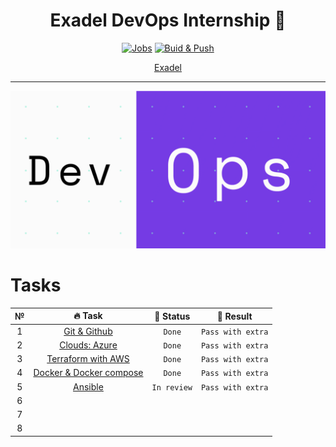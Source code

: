 <div align="center">

# Exadel DevOps Internship 🤘

[![Jobs](https://github.com/kh-elbrus/exadel_practices/actions/workflows/workflow.yml/badge.svg)](https://github.com/kh-elbrus/exadel_practices/actions/workflows/workflow.yml)
[![Buid & Push](https://github.com/kh-elbrus/exadel_practices/actions/workflows/docker-image.yml/badge.svg)](https://github.com/kh-elbrus/exadel_practices/actions/workflows/docker-image.yml)

[Exadel](https://exadel.com/)

</div>

---
<div align="center">

![DevOps](./src/devops.gif)

</div>

# Tasks

|   №   |                    🔥 Task                    |  👀 Status   |     🚩 Result      |
| :---: | :------------------------------------------: | :---------: | :---------------: |
|   1   |      [Git & Github](./Task1/README.md)       |   `Done`    | `Pass with extra` |
|   2   |      [Clouds: Azure](./Task2/README.md)      |   `Done`    | `Pass with extra` |
|   3   |   [Terraform with AWS](./Task3/README.md)    |   `Done`    | `Pass with extra` |
|   4   | [Docker & Docker compose](./Task4/README.md) |   `Done`    | `Pass with extra` |
|   5   |         [Ansible](./Task5/README.md)         | `In review` | `Pass with extra` |
|   6   |                                              |             |                   |
|   7   |                                              |             |                   |
|   8   |                                              |             |                   |
